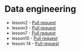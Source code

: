 # Data engineering

* lesson2 - [Pull request](https://github.com/t4kq1995/data-engineering/compare/lesson2?expand=1)
* lesson3 - [Pull request](https://github.com/t4kq1995/data-engineering/compare/lesson3?expand=1)
* lesson7 - [Pull request](https://github.com/t4kq1995/data-engineering/compare/lesson7?expand=1)
* lesson10 - [Pull request](https://github.com/t4kq1995/data-engineering/compare/lesson10?expand=1)
* lesson 14 - [Pull request](https://github.com/t4kq1995/data-engineering/pull/1)